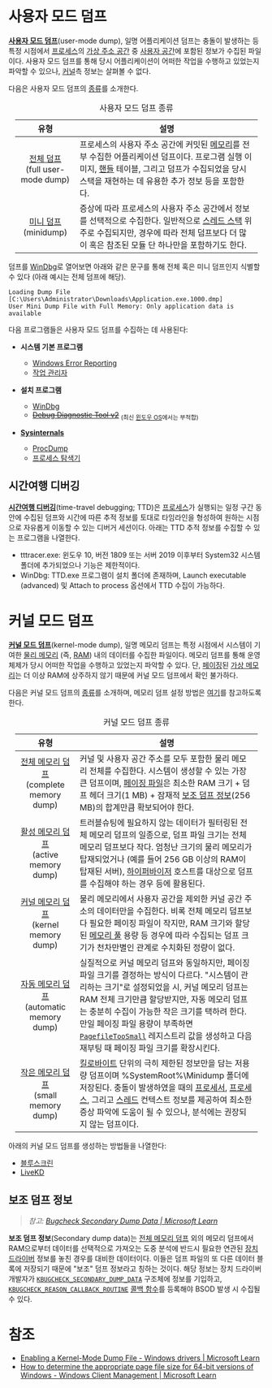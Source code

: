 # 사용자 모드 덤프
**[사용자 모드 덤프](https://learn.microsoft.com/en-us/windows-hardware/drivers/debugger/user-mode-dump-files)**(user-mode dump), 일명 어플리케이션 덤프는 충돌이 발생하는 등 특정 시점에서 [프로세스](Process.md)의 [가상 주소 공간](Process.md#가상-주소-공간) 중 [사용자 공간](Processor.md#권한-수준)에 포함된 정보가 수집된 파일이다. 사용자 모드 덤프를 통해 당시 어플리케이션이 어떠한 작업을 수행하고 있었는지 파악할 수 있으나, [커널](Kernel.md#커널)측 정보는 살펴볼 수 없다.

다음은 사용자 모드 덤프의 [종류](https://learn.microsoft.com/en-us/windows-hardware/drivers/debugger/user-mode-dump-files)를 소개한다.

<table style="width: 95%; margin-left: auto; margin-right: auto;"><caption style="caption-side: top;">사용자 모드 덤프 종류</caption><colgroup><col style="width: 25%;"/><col style="width: 75%;"/></colgroup><thead><tr><th style="text-align: center;">유형</th><th style="text-align: center;">설명</th></tr></thead><tbody><tr><td style="text-align: center;"><a href="https://learn.microsoft.com/en-us/windows-hardware/drivers/debugger/user-mode-dump-files#full">전체 덤프</a><br/>(full user-mode dump)</td><td>프로세스의 사용자 주소 공간에 커밋된 <a href="Memory.md">메모리</a>를 전부 수집한 어플리케이션 덤프이다. 프로그램 실행 이미지, <a href="Process.md#핸들">핸들</a> 테이블, 그리고 덤프가 수집되었을 당시 스택을 재현하는 데 유용한 추가 정보 등을 포함한다.</td></tr><tr><td style="text-align: center;"><a href="https://learn.microsoft.com/en-us/windows-hardware/drivers/debugger/user-mode-dump-files#minidumps">미니 덤프</a><br/>(minidump)</td><td>증상에 따라 프로세스의 사용자 주소 공간에서 정보를 선택적으로 수집한다. 일반적으로 <a href="Thread.md">스레드 스택</a> 위주로 수집되지만, 경우에 따라 전체 덤프보다 더 많이 혹은 참조된 모듈 단 하나만을 포함하기도 한다.</td></tr></tbody></table>

덤프를 [WinDbg](WinDbg.md)로 열어보면 아래와 같은 문구를 통해 전체 혹은 미니 덤프인지 식별할 수 있다 (아래 예시는 전체 덤프에 해당).

```windbg
Loading Dump File [C:\Users\Administrator\Downloads\Application.exe.1000.dmp]
User Mini Dump File with Full Memory: Only application data is available
```

다음 프로그램들은 사용자 모드 덤프를 수집하는 데 사용된다:

<ul><li><dl><b>시스템 기본 프로그램</b><ul><li><a href="WER.md">Windows Error Reporting</a></li><li><a href="TaskMgr.md">작업 관리자</a></li></ul></dl></li><li><dl><b>설치 프로그램</b><ul><li><a href="WinDbg.md">WinDbg</a></li><li><s><a href="https://www.microsoft.com/en-us/download/details.aspx?id=103453">Debug Diagnostic Tool v2</a></s>&nbsp;<sub>(최신 <a href="Windows.md">윈도우 OS</a>에서는 부적합)</sub></li></ul></dl></li><li><dl><b><a href="Sysinternals.md">Sysinternals</a></b><ul><li><a href="ProcDump.md">ProcDump</a></li><li><a href="Procmon.md">프로세스 탐색기</a></li></ul></dl></li></ul>

## 시간여행 디버깅
**[시간여행 디버깅](https://aka.ms/ttd)**(time-travel debugging; TTD)은 [프로세스](Process.md)가 실행되는 일정 구간 동안에 수집된 덤프와 시간에 따른 추적 정보를 토대로 타임라인을 형성하여 원하는 시점으로 자유롭게 이동할 수 있는 디버거 세션이다. 아래는 TTD 추적 정보를 수집할 수 있는 프로그램을 나열한다.

* tttracer.exe: 윈도우 10, 버전 1809 또는 서버 2019 이후부터 System32 시스템 폴더에 추가되었으나 기능은 제한적이다.
* WinDbg: TTD.exe 프로그램이 설치 폴더에 존재하며, Launch executable (advanced) 및 Attach to process 옵션에서 TTD 수집이 가능하다.

# 커널 모드 덤프
**[커널 모드 덤프](https://learn.microsoft.com/en-us/windows-hardware/drivers/debugger/kernel-mode-dump-files)**(kernel-mode dump), 일명 메모리 덤프는 특정 시점에서 시스템이 기여한 [물리 메모리](https://en.wikipedia.org/wiki/Computer_memory) (즉, [RAM](https://en.wikipedia.org/wiki/Random-access_memory)) 내의 데이터를 수집한 파일이다. 메모리 덤프를 통해 운영체제가 당시 어떠한 작업을 수행하고 있었는지 파악할 수 있다. 단, [페이징](Memory.md#페이징-파일)된 [가상 메모리](Memory.md#가상-메모리)는 더 이상 RAM에 상주하지 않기 때문에 커널 모드 덤프에서 확인 불가하다.

다음은 커널 모드 덤프의 [종류](https://learn.microsoft.com/en-us/windows-hardware/drivers/debugger/varieties-of-kernel-mode-dump-files)를 소개하며, 메모리 덤프 설정 방법은 [여기](BSOD.md#bsod-설정)를 참고하도록 한다.

<table style="width: 95%; margin-left: auto; margin-right: auto;"><caption style="caption-side: top;">커널 모드 덤프 종류</caption><colgroup><col style="width: 25%;"/><col style="width: 75%;"/></colgroup><thead><tr><th style="text-align: center;">유형</th><th style="text-align: center;">설명</th></tr></thead><tbody><tr><td style="text-align: center;"><a href="https://learn.microsoft.com/en-us/windows-hardware/drivers/debugger/complete-memory-dump">전체 메모리 덤프</a><br/>(complete memory dump)</td><td>커널 및 사용자 공간 주소를 모두 포함한 물리 메모리 전체를 수집한다. 시스템이 생성할 수 있는 가장 큰 덤프이며, <a href="Memory.md#페이징-파일">페이징 파일</a>은 최소한 RAM 크기 + 덤프 헤더 크기(1 MB) + 잠재적 <a href="#보조-덤프-정보">보조 덤프 정보</a>(256 MB)의 합계만큼 확보되어야 한다.</td></tr><tr><td style="text-align: center;"><a href="https://learn.microsoft.com/en-us/windows-hardware/drivers/debugger/active-memory-dump">활성 메모리 덤프</a><br/>(active memory dump)</td><td>트러블슈팅에 필요하지 않는 데이터가 필터링된 전체 메모리 덤프의 일종으로, 덤프 파일 크기는 전체 메모리 덤프보다 작다. 엄청난 크기의 물리 메모리가 탑재되었거나 (예를 들어 256 GB 이상의 RAM이 탑재된 서버), <a href="Hypervisor.md">하이퍼바이저</a> 호스트를 대상으로 덤프를 수집해야 하는 경우 등에 활용된다.</td></tr><tr><td style="text-align: center;"><a href="https://learn.microsoft.com/en-us/windows-hardware/drivers/debugger/kernel-memory-dump">커널 메모리 덤프</a><br/>(kernel memory dump)</td><td>물리 메모리에서 사용자 공간을 제외한 커널 공간 주소의 데이터만을 수집한다. 비록 전체 메모리 덤프보다 필요한 페이징 파일이 작지만, RAM 크기와 할당된 <a href="Memory.md#메모리-풀">메모리 풀</a> 용량 등 경우에 따라 수집되는 덤프 크기가 천차만별인 관계로 수치화된 정량이 없다.</td></tr><tr><td style="text-align: center;"><a href="https://learn.microsoft.com/en-us/windows-hardware/drivers/debugger/automatic-memory-dump">자동 메모리 덤프</a><br/>(automatic memory dump)</td><td>실질적으로 커널 메모리 덤프와 동일하지만, 페이징 파일 크기를 결정하는 방식이 다르다. "시스템이 관리하는 크기"로 설정되었을 시, 커널 메모리 덤프는 RAM 전체 크기만큼 할당받지만, 자동 메모리 덤프는 충분히 수집이 가능한 작은 크기를 택하려 한다. 만일 페이징 파일 용량이 부족하면 <a href="BSOD.md#bsod-설정"><code>PagefileTooSmall</code></a> 레지스트리 값을 생성하고 다음 재부팅 때 페이징 파일 크기를 확장시킨다.</td></tr><tr><td style="text-align: center;"><a href="https://learn.microsoft.com/en-us/windows-hardware/drivers/debugger/small-memory-dump">작은 메모리 덤프</a><br/>(small memory dump)</td><td><a href="https://en.wikipedia.org/wiki/Kilobyte">킬로바이트</a> 단위의 극히 제한된 정보만을 담는 저용량 덤프이며 %SystemRoot%\Minidump 폴더에 저장된다. 충돌이 발생하였을 때의 <a href="Processor.md">프로세서</a>, <a href="Process.md">프로세스</a>, 그리고 <a href="Thread.md">스레드</a> 컨텍스트 정보를 제공하여 최소한 증상 파악에 도움이 될 수 있으나, 분석에는 권장되지 않는 덤프이다.</td></tr></tbody></table>

아래의 커널 모드 덤프를 생성하는 방법들을 나열한다:

* [블루스크린](BSOD.md)
* [LiveKD](LiveKD.md)

## 보조 덤프 정보
> *참고: [Bugcheck Secondary Dump Data | Microsoft Learn](https://learn.microsoft.com/en-us/shows/inside/bugcheck-secondary-dump-data)*

**보조 덤프 정보**(Secondary dump data)는 [전체 메모리 덤프](#커널-모드-덤프) 외의 메모리 덤프에서 RAM으로부터 데이터를 선택적으로 가져오는 도중 분석에 반드시 필요한 연관된 [장치 드라이버](Driver.md) 정보를 놓친 경우를 대비한 데이터이다. 이들은 덤프 파일의 또 다른 데이터 블록에 저장되기 때문에 "보조" 덤프 정보라고 칭하는 것이다. 해당 정보는 장치 드라이버 개발자가 [`KBUGCHECK_SECONDARY_DUMP_DATA`](https://learn.microsoft.com/en-us/windows-hardware/drivers/ddi/wdm/ns-wdm-_kbugcheck_secondary_dump_data) 구조체에 정보를 기입하고, [`KBUGCHECK_REASON_CALLBACK_ROUTINE`](https://learn.microsoft.com/en-us/windows-hardware/drivers/ddi/wdm/nc-wdm-kbugcheck_reason_callback_routine) [콜백 함수](C.md#콜백-함수)를 등록해야 BSOD 발생 시 수집될 수 있다.

# 참조
* [Enabling a Kernel-Mode Dump File - Windows drivers &#124; Microsoft Learn](https://learn.microsoft.com/en-us/windows-hardware/drivers/debugger/enabling-a-kernel-mode-dump-file)
* [How to determine the appropriate page file size for 64-bit versions of Windows - Windows Client Management &#124; Microsoft Learn](https://learn.microsoft.com/en-us/windows/client-management/determine-appropriate-page-file-size)
